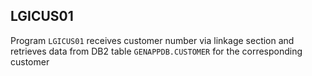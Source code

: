 ## LGICUS01

Program `LGICUS01` receives customer number via linkage section and retrieves data from DB2 table `GENAPPDB.CUSTOMER` for the corresponding customer